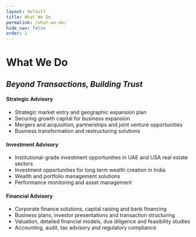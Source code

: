 ```yaml
---
layout: default
title: What We Do
permalink: /what-we-do/
hide_nav: false
order: 2
---
```


# What We Do
## _Beyond Transactions, Building Trust_

#### Strategic Advisory
  - Strategic market entry and geographic expansion plan
  - Securing growth capital for business expansion 
  - Mergers and acquisition, partnerships and joint venture opportunities 
  - Business transformation and restructuring solutions 

#### Investment Advisory 
  - Institutional-grade investment opportunities in UAE and USA real estate sectors
  - Investment opportunities for long term wealth creation in India
  - Wealth and portfolio management solutions
  - Performance monitoring and asset management 


#### Financial Advisory
  - Corporate finance solutions, capital raising and bank financing
  - Business plans, investor presentations and transaction structuring
  - Valuation, detailed financial models, due diligence and feasibility studies
  - Accounting, audit, tax advisory and regulatory compliance